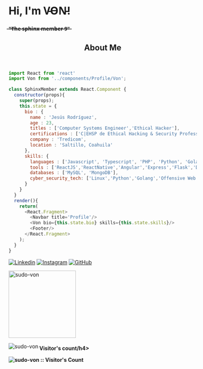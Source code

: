 <h1> Hi, I'm V̵O̵N̵!</h1>
<h4> ̶"̶T̶h̶e̶ ̶s̶p̶h̶i̶n̶x̶ ̶m̶e̶m̶b̶e̶r̶ ̶9̶"̶</h4>
<h2 align="center">About Me</h2>
<br>

```javascript
import React from 'react'
import Von from '../components/Profile/Von';

class SphinxMember extends React.Component {
  constructor(props){
    super(props);
    this.state = {
      bio : {
        name : 'Jesús Rodríguez',
        age : 23,
        titles : ['Computer Systems Engineer','Ethical Hacker'],
        certifications : ['C|EHSP de Ethical Hacking & Security Professional'],
        company : 'Tredicom',
        location : 'Saltillo, Coahuila'
      },
      skills: {
        languages : ['Javascript', 'Typescript', 'PHP', 'Python', 'Golang'],
        tools : ['ReactJS','ReactNative','Angular','Express','Flask','Docker','SCSS','Webpack','Linux'],
        databases : ['MySQL', 'MongoDB'],
        cyber_security_tech: ['Linux','Python','Golang','Offensive Web','Forensics', 'OSINT']
      }
    }
  }
  render(){
    return(
      <React.Fragment>
        <Navbar title='Profile'/>
        <Von bio={this.state.bio} skills={this.state.skills}/>
        <Footer/>
      </React.Fragment>
    );
  }
}
```
[![Linkedin](https://img.shields.io/badge/-von-blue?style=flat-square&logo=Linkedin&logoColor=white&link=https://www.linkedin.com/in/jes%C3%BAs-%C3%A1ngel-rodr%C3%ADguez-mart%C3%ADnez-84991a1b4/)](https://www.linkedin.com/in/jes%C3%BAs-%C3%A1ngel-rodr%C3%ADguez-mart%C3%ADnez-84991a1b4/)
[![Instagram](https://img.shields.io/badge/-von-yellow?style=flat-square&logo=Instagram&logoColor=white&link=https://www.instagram.com/developerjesus/)](https://www.instagram.com/developerjesus/)
[![GitHub](https://img.shields.io/github/followers/sudo-von?label=follow&style=social)](https://github.com/sudo-von)


<p>
  <img height="180em" src="https://github-readme-stats-eight-theta.vercel.app/api?username=sudo-von&show_icons=true&theme=material-palenight&include_all_commits=true&count_private=true" alt="sudo-von" />
</p>
<p>
  <img align="left" src="https://github-readme-stats.vercel.app/api/top-langs/?username=sudo-von&layout=compact&theme=material-palenight" alt="sudo-von" />
</p>
<h4>Visitor's count/h4>
<p><img src="https://profile-counter.glitch.me/{sudo-von}/count.svg" alt="sudo-von :: Visitor's Count" /></p>
